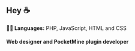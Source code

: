 ## Hey ☕

**🧑‍💻 Languages:**
PHP, JavaScript, HTML and CSS

#### Web designer and PocketMine plugin developer

